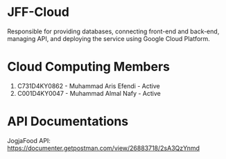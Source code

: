 # JFF-Cloud

Responsible for providing databases, connecting front-end and back-end, managing API, and deploying the service using Google Cloud Platform.

# Cloud Computing Members

1. C731D4KY0862 - Muhammad Aris Efendi - Active
2. C001D4KY0047 - Muhammad Almal Nafy - Active

# API Documentations

JogjaFood API: https://documenter.getpostman.com/view/26883718/2sA3QzYnmd
